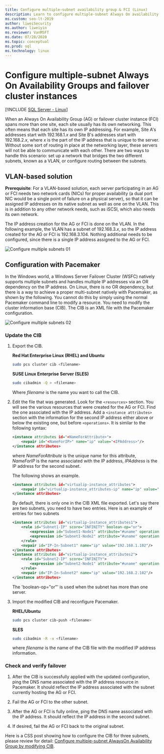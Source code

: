 ```yaml
---
title: Configure multiple-subnet availability group & FCI (Linux) 
description: Learn to configure multiple-subnet Always On availability groups and failover cluster instances (FCI) for SQL Server on Linux. 
ms.custom: seo-lt-2019
author: liweiSecurity
ms.author: liweiyin
ms.reviewer: VanMSFT
ms.date: 07/28/2020
ms.topic: conceptual
ms.prod: sql
ms.technology: linux
---
```


# Configure multiple-subnet Always On Availability Groups and failover cluster instances

[!INCLUDE [SQL Server - Linux](../includes/applies-to-version/sql-linux.md)]

When an Always On Availability Group (AG) or failover cluster instance (FCI) spans more than one site, each site usually has its own networking. This often means that each site has its own IP addressing. For example, Site A's addresses start with 192.168.1.*x* and Site B's addresses start with 192.168.2.*x*, where *x* is the part of the IP address that is unique to the server. Without some sort of routing in place at the networking layer, these servers will not be able to communicate with each other. There are two ways to handle this scenario: set up a network that bridges the two different subnets, known as a VLAN, or configure routing between the subnets.

## VLAN-based solution
 
**Prerequisite**: For a VLAN-based solution, each server participating in an AG or FCI needs two network cards (NICs) for proper availability (a dual port NIC would be a single point of failure on a physical server), so that it can be assigned IP addresses on its native subnet as well as one on the VLAN. This is in addition to any other network needs, such as iSCSI, which also needs its own network.

The IP address creation for the AG or FCI is done on the VLAN. In the following example, the VLAN has a subnet of 192.168.3.*x*, so the IP address created for the AG or FCI is 192.168.3.104. Nothing additional needs to be configured, since there is a single IP address assigned to the AG or FCI.

![Configure multiple subnets 01](./media/sql-server-linux-configure-multiple-subnet/image1.png)

## Configuration with Pacemaker

In the Windows world, a Windows Server Failover Cluster (WSFC) natively supports multiple subnets and handles multiple IP addresses via an OR dependency on the IP address. On Linux, there is no OR dependency, but there is a way to achieve a proper multi-subnet natively with Pacemaker, as shown by the following. You cannot do this by simply using the normal Pacemaker command line to modify a resource. You need to modify the cluster information base (CIB). The CIB is an XML file with the Pacemaker configuration.

![Configure multiple subnets 02](./media/sql-server-linux-configure-multiple-subnet/image2.png)

### Update the CIB

1. Export the CIB.

    **Red Hat Enterprise Linux (RHEL) and Ubuntu**

    ```bash
    sudo pcs cluster cib <filename>
    ```

    **SUSE Linux Enterprise Server (SLES)**

    ```bash
    sudo cibadmin -Q > <filename>
    ```

    Where *filename* is the name you want to call the CIB.

2. Edit the file that was generated. Look for the `<resources>` section. You will see the various resources that were created for the AG or FCI. Find the one associated with the IP address. Add a `<instance attributes>` section with the information for the second IP address either above or below the existing one, but before `<operations>`. It is similar to the following syntax:

    ```xml
    <instance attributes id="<NameForAttribute>">
        <nvpair id="<NameForIP>" name="ip" value="<IPAddress>"/>
    </instance attributes>
    ```
    
    where *NameForAttribute* is the unique name for this attribute, *NameForIP* is the name associated with the IP address, *IPAddress* is the IP address for the second subnet.
    
    The following shows an example.
    
    ```xml
    <instance attributes id="virtualip-instance_attributes">
        <nvpair id="virtualip-instance_attributes-ip" name="ip" value="192.168.1.102"/>
    </instance attributes>
    ```
    
    By default, there is only one <instance/> in the CIB XML file exported. Let's say there are two subnets, you need to have two <instance/> entries.
    Here is an example of entries for two subnets
    
    ```xml
    <instance attributes id="virtualip-instance_attributes1">
        <rule id="Subnet1-IP" score="INFINITY" boolean-op="or">
            <expression id="Subnet1-Node1" attribute="#uname" operation="eq" value="Node1" />
            <expression id="Subnet1-Node2" attribute="#uname" operation="eq" value="Node2" />
        </rule>
        <nvpair id="IP-In-Subnet1" name="ip" value="192.168.1.102"/>
    </instance attributes>
    <instance attributes id="virtualip-instance_attributes2">
        <rule id="Subnet2-IP" score="INFINITY">
            <expression id="Subnet2-Node1" attribute="#uname" operation="eq" value="Node3" />
        </rule>
        <nvpair id="IP-In-Subnet2" name="ip" value="192.168.2.102"/>
    </instance attributes>
    ```
   
   The 'boolean-op="or"' is used when the subnet has more than one server.


3. Import the modified CIB and reconfigure Pacemaker.

    **RHEL/Ubuntu**
    
    ```bash
    sudo pcs cluster cib-push <filename>
    ```

    **SLES**
    
    ```bash
    sudo cibadmin -R -x <filename>
    ```

    where *filename* is the name of the CIB file with the modified IP address information.

### Check and verify failover

1. After the CIB is successfully applied with the updated configuration, ping the DNS name associated with the IP address resource in Pacemaker. It should reflect the IP address associated with the subnet currently hosting the AG or FCI.

2. Fail the AG or FCI to the other subnet.

3. After the AG or FCI is fully online, ping the DNS name associated with the IP address. It should reflect the IP address in the second subnet.

4. If desired, fail the AG or FCI back to the original subnet.

Here is a CSS post showing how to configure the CIB for three subnets, please review for detail: 
[Configure multiple-subnet AlwaysOn Availability Group by modifying CIB](https://techcommunity.microsoft.com/t5/sql-server-support/configure-multiple-subnet-alwayson-availability-groups-by/ba-p/1544838).
